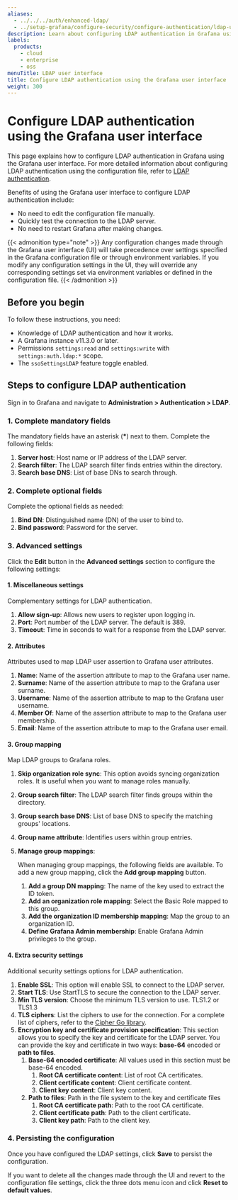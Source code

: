 ```yaml
---
aliases:
  - ../../../auth/enhanced-ldap/
  - ../setup-grafana/configure-security/configure-authentication/ldap-ui/
description: Learn about configuring LDAP authentication in Grafana using the Grafana UI.
labels:
  products:
    - cloud
    - enterprise
    - oss
menuTitle: LDAP user interface
title: Configure LDAP authentication using the Grafana user interface
weight: 300
---
```


# Configure LDAP authentication using the Grafana user interface

This page explains how to configure LDAP authentication in Grafana using the Grafana user interface. For more detailed information about configuring LDAP authentication using the configuration file, refer to [LDAP authentication](../ldap/).

Benefits of using the Grafana user interface to configure LDAP authentication include:

- No need to edit the configuration file manually.
- Quickly test the connection to the LDAP server.
- No need to restart Grafana after making changes.

{{< admonition type="note" >}}
Any configuration changes made through the Grafana user interface (UI) will take precedence over settings specified in the Grafana configuration file or through environment variables. If you modify any configuration settings in the UI, they will override any corresponding settings set via environment variables or defined in the configuration file.
{{< /admonition >}}

## Before you begin

To follow these instructions, you need:

- Knowledge of LDAP authentication and how it works.
- A Grafana instance v11.3.0 or later.
- Permissions `settings:read` and `settings:write` with `settings:auth.ldap:*` scope.
- The `ssoSettingsLDAP` feature toggle enabled.

## Steps to configure LDAP authentication

Sign in to Grafana and navigate to **Administration > Authentication > LDAP**.

### 1. Complete mandatory fields

The mandatory fields have an asterisk (**\***) next to them. Complete the following fields:

1. **Server host**: Host name or IP address of the LDAP server.
1. **Search filter**: The LDAP search filter finds entries within the directory.
1. **Search base DNS**: List of base DNs to search through.

### 2. Complete optional fields

Complete the optional fields as needed:

1. **Bind DN**: Distinguished name (DN) of the user to bind to.
1. **Bind password**: Password for the server.

### 3. Advanced settings

Click the **Edit** button in the **Advanced settings** section to configure the following settings:

#### 1. Miscellaneous settings

Complementary settings for LDAP authentication.

1. **Allow sign-up**: Allows new users to register upon logging in.
1. **Port**: Port number of the LDAP server. The default is 389.
1. **Timeout**: Time in seconds to wait for a response from the LDAP server.

#### 2. Attributes

Attributes used to map LDAP user assertion to Grafana user attributes.

1. **Name**: Name of the assertion attribute to map to the Grafana user name.
1. **Surname**: Name of the assertion attribute to map to the Grafana user surname.
1. **Username**: Name of the assertion attribute to map to the Grafana user username.
1. **Member Of**: Name of the assertion attribute to map to the Grafana user membership.
1. **Email**: Name of the assertion attribute to map to the Grafana user email.

#### 3. Group mapping

Map LDAP groups to Grafana roles.

1. **Skip organization role sync**: This option avoids syncing organization roles. It is useful when you want to manage roles manually.
1. **Group search filter**: The LDAP search filter finds groups within the directory.
1. **Group search base DNS**: List of base DNS to specify the matching groups' locations.
1. **Group name attribute**: Identifies users within group entries.
1. **Manage group mappings**:

   When managing group mappings, the following fields are available. To add a new group mapping, click the **Add group mapping** button.
   1. **Add a group DN mapping**: The name of the key used to extract the ID token.
   1. **Add an organization role mapping**: Select the Basic Role mapped to this group.
   1. **Add the organization ID membership mapping**: Map the group to an organization ID.
   1. **Define Grafana Admin membership**: Enable Grafana Admin privileges to the group.

#### 4. Extra security settings

Additional security settings options for LDAP authentication.

1. **Enable SSL**: This option will enable SSL to connect to the LDAP server.
1. **Start TLS**: Use StartTLS to secure the connection to the LDAP server.
1. **Min TLS version**: Choose the minimum TLS version to use. TLS1.2 or TLS1.3
1. **TLS ciphers**: List the ciphers to use for the connection. For a complete list of ciphers, refer to the [Cipher Go library](https://go.dev/src/crypto/tls/cipher_suites.go).
1. **Encryption key and certificate provision specification**:
   This section allows you to specify the key and certificate for the LDAP server. You can provide the key and certificate in two ways: **base-64** encoded or **path to files**.
   1. **Base-64 encoded certificate**:
      All values used in this section must be base-64 encoded.
      1. **Root CA certificate content**: List of root CA certificates.
      1. **Client certificate content**: Client certificate content.
      1. **Client key content**: Client key content.
   1. **Path to files**:
      Path in the file system to the key and certificate files
      1. **Root CA certificate path**: Path to the root CA certificate.
      1. **Client certificate path**: Path to the client certificate.
      1. **Client key path**: Path to the client key.

### 4. Persisting the configuration

Once you have configured the LDAP settings, click **Save** to persist the configuration.

If you want to delete all the changes made through the UI and revert to the configuration file settings, click the three dots menu icon and click **Reset to default values**.
